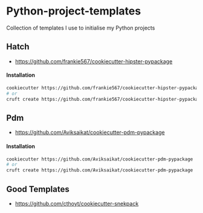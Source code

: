 # Python-project-templates
Collection of templates I use to initialise my Python projects


## Hatch
- https://github.com/frankie567/cookiecutter-hipster-pypackage

#### Installation

```sh
cookiecutter https://github.com/frankie567/cookiecutter-hipster-pypackage
# or
cruft create https://github.com/frankie567/cookiecutter-hipster-pypackage
```

## Pdm
- https://github.com/Aviksaikat/cookiecutter-pdm-pypackage

#### Installation

```sh
cookiecutter https://github.com/Aviksaikat/cookiecutter-pdm-pypackage
# or
cruft create https://github.com/Aviksaikat/cookiecutter-pdm-pypackage
```

## Good Templates
- https://github.com/cthoyt/cookiecutter-snekpack
